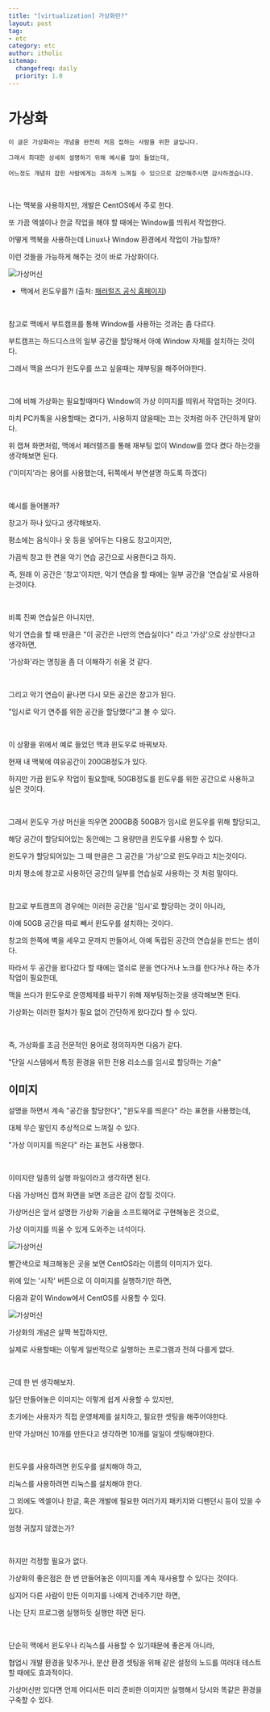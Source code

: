 ```yaml
---
title: "[virtualization] 가상화란?"
layout: post
tag:
- etc
category: etc
author: itholic
sitemap:
  changefreq: daily
  priority: 1.0
---
```


# 가상화

```
이 글은 가상화라는 개념을 완전히 처음 접하는 사람을 위한 글입니다.

그래서 최대한 상세히 설명하기 위해 예시를 많이 들었는데,

어느정도 개념히 잡힌 사람에게는 과하게 느껴질 수 있으므로 감안해주시면 감사하겠습니다.
```

<br/>

나는 맥북을 사용하지만, 개발은 CentOS에서 주로 한다.

또 가끔 엑셀이나 한글 작업을 해야 할 때에는 Window를 띄워서 작업한다.

어떻게 맥북을 사용하는데 Linux나 Window 환경에서 작업이 가능할까?

이런 것들을 가능하게 해주는 것이 바로 가상화이다.

![가상머신](/assets/images/2018/11/08/parallels.PNG)

- 맥에서 윈도우를?! (출처: <a href="https://www.parallels.com/kr/landingpage/pd/general/?gclid=EAIaIQobChMIrL3QwN_E3gIV0wMqCh10UQ17EAAYASAAEgI3z_D_BwE" target="_blank">패러럴즈 공식 홈페이지</a>)

<br/>

참고로 맥에서 부트캠프를 통해 Window를 사용하는 것과는 좀 다르다.

부트캠프는 하드디스크의 일부 공간을 할당해서 아예 Window 자체를 설치하는 것이다.

그래서 맥을 쓰다가 윈도우를 쓰고 싶을때는 재부팅을 해주어야한다.

<br/>

그에 비해 가상화는 필요할때마다 Window의 가상 이미지를 띄워서 작업하는 것이다.

마치 PC카톡을 사용할때는 켰다가, 사용하지 않을때는 끄는 것처럼 아주 간단하게 말이다.

위 캡쳐 화면처럼, 맥에서 페러렐즈를 통해 재부팅 없이 Window를 껐다 켰다 하는것을 생각해보면 된다.

('이미지'라는 용어를 사용했는데, 뒤쪽에서 부연설명 하도록 하겠다)

<br/>

예시를 들어볼까?

창고가 하나 있다고 생각해보자.

평소에는 음식이나 옷 등을 넣어두는 다용도 창고이지만,

가끔씩 창고 한 켠을 악기 연습 공간으로 사용한다고 하자.

즉, 원래 이 공간은 '창고'이지만, 악기 연습을 할 때에는 일부 공간을 '연습실'로 사용하는것이다.

<br/>

비록 진짜 연습실은 아니지만,

악기 연습을 할 때 만큼은 "이 공간은 나만의 연습실이다" 라고 '가상'으로 상상한다고 생각하면,

'가상화'라는 명칭을 좀 더 이해하기 쉬울 것 같다.

<br/>

그리고 악기 연습이 끝나면 다시 모든 공간은 창고가 된다.

"임시로 악기 연주를 위한 공간을 할당했다"고 볼 수 있다.

<br/>

이 상황을 위에서 예로 들었던 맥과 윈도우로 바꿔보자.

현재 내 맥북에 여유공간이 200GB정도가 있다.

하지만 가끔 윈도우 작업이 필요할때, 50GB정도를 윈도우를 위한 공간으로 사용하고 싶은 것이다.

<br/>

그래서 윈도우 가상 머신을 띄우면 200GB중 50GB가 임시로 윈도우를 위해 할당되고,

해당 공간이 할당되어있는 동안에는 그 용량만큼 윈도우를 사용할 수 있다.

윈도우가 할당되어있는 그 때 만큼은 그 공간을 '가상'으로 윈도우라고 치는것이다.

마치 평소에 창고로 사용하던 공간의 일부를 연습실로 사용하는 것 처럼 말이다.

<br/>

참고로 부트캠프의 경우에는 이러한 공간을 '임시'로 할당하는 것이 아니라, 

아예 50GB 공간을 따로 빼서 윈도우를 설치하는 것이다.

창고의 한쪽에 벽을 세우고 문까지 만들어서, 아예 독립된 공간의 연습실을 만드는 셈이다.

따라서 두 공간을 왔다갔다 할 때에는 열쇠로 문을 연다거나 노크를 한다거나 하는 추가 작업이 필요한데,

맥을 쓰다가 윈도우로 운영체제를 바꾸기 위해 재부팅하는것을 생각해보면 된다.

가상화는 이러한 절차가 필요 없이 간단하게 왔다갔다 할 수 있다.

<br/>

즉, 가상화를 조금 전문적인 용어로 정의하자면 다음가 같다.

"단일 시스템에서 특정 환경을 위한 전용 리소스를 임시로 할당하는 기술"


## 이미지



설명을 하면서 계속 "공간을 할당한다", "윈도우를 띄운다" 라는 표현을 사용했는데,

대체 무슨 말인지 추상적으로 느껴질 수 있다.

"가상 이미지를 띄운다" 라는 표현도 사용했다.

<br/>

이미지란 일종의 실행 파일이라고 생각하면 된다.

다음 가상머신 캡쳐 화면을 보면 조금은 감이 잡힐 것이다.

가상머신은 앞서 설명한 가상화 기술을 소프트웨어로 구현해놓은 것으로,

가상 이미지를 띄울 수 있게 도와주는 녀석이다.

![가상머신](/assets/images/2018/11/08/virtualmachine.PNG)

빨간색으로 체크해놓은 곳을 보면 CentOS라는 이름의 이미지가 있다.

위에 있는 '시작' 버튼으로 이 이미지를 실행하기만 하면,

다음과 같이 Window에서 CentOS를 사용할 수 있다.

![가상머신](/assets/images/2018/11/08/virtualmachine2.PNG)

가상화의 개념은 살짝 복잡하지만,

실제로 사용할때는 이렇게 일반적으로 실행하는 프로그램과 전혀 다를게 없다.

<br/>

근데 한 번 생각해보자.

일단 만들어놓은 이미지는 이렇게 쉽게 사용할 수 있지만,

초기에는 사용자가 직접 운영체제를 설치하고, 필요한 셋팅을 해주어야한다.

만약 가상머신 10개를 만든다고 생각하면 10개를 일일이 셋팅해야한다.

<br/>

윈도우를 사용하려면 윈도우를 설치해야 하고,

리눅스를 사용하려면 리눅스를 설치해야 한다.

그 외에도 엑셀이나 한글, 혹은 개발에 필요한 여러가지 패키지와 디펜던시 등이 있을 수 있다.

엄청 귀찮지 않겠는가?

<br/>

하지만 걱정할 필요가 없다.

가상화의 좋은점은 한 번 만들어놓은 이미지를 계속 재사용할 수 있다는 것이다.

심지어 다른 사람이 만든 이미지를 나에게 건네주기만 하면,

나는 단지 프로그램 실행하듯 실행만 하면 된다.

<br/>

단순히 맥에서 윈도우나 리눅스를 사용할 수 있기때문에 좋은게 아니라,

협업시 개발 환경을 맞추거나, 분산 환경 셋팅을 위해 같은 설정의 노드를 여러대 테스트 할 때에도 효과적이다.

가상머신만 있다면 언제 어디서든 미리 준비한 이미지만 실행해서 당시와 똑같은 환경을 구축할 수 있다.

